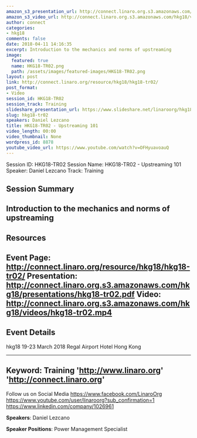 ```yaml
---
amazon_s3_presentation_url: http://connect.linaro.org.s3.amazonaws.com/hkg18/presentations/hkg18-tr02.pdf
amazon_s3_video_url: http://connect.linaro.org.s3.amazonaws.com/hkg18/videos/hkg18-tr02.mp4
author: connect
categories:
- hkg18
comments: false
date: 2018-04-11 14:16:35
excerpt: Introduction to the mechanics and norms of upstreaming
image:
  featured: true
  name: HKG18-TR02.png
  path: /assets/images/featured-images/HKG18-TR02.png
layout: post
link: http://connect.linaro.org/resource/hkg18/hkg18-tr02/
post_format:
- Video
session_id: HKG18-TR02
session_track: Training
slideshare_presentation_url: https://www.slideshare.net/linaroorg/hkg18tr02-upstreaming-101
slug: hkg18-tr02
speakers: Daniel Lezcano
title: HKG18-TR02 - Upstreaming 101
video_length: 00:00
video_thumbnail: None
wordpress_id: 8878
youtube_video_url: https://www.youtube.com/watch?v=OFHyuavoauQ
---
```


Session ID: HKG18-TR02
Session Name: HKG18-TR02 - Upstreaming 101
Speaker: Daniel Lezcano
Track: Training


## Session Summary
Introduction to the mechanics and norms of upstreaming
---------------------------------------------------
## Resources
Event Page: http://connect.linaro.org/resource/hkg18/hkg18-tr02/
Presentation: http://connect.linaro.org.s3.amazonaws.com/hkg18/presentations/hkg18-tr02.pdf
Video: http://connect.linaro.org.s3.amazonaws.com/hkg18/videos/hkg18-tr02.mp4
 ---------------------------------------------------
## Event Details
hkg18
19-23 March 2018 
Regal Airport Hotel Hong Kong

---------------------------------------------------
Keyword: Training
'http://www.linaro.org'
'http://connect.linaro.org'
---------------------------------------------------
Follow us on Social Media
https://www.facebook.com/LinaroOrg
https://www.youtube.com/user/linaroorg?sub_confirmation=1
https://www.linkedin.com/company/1026961

**Speakers**: Daniel Lezcano

**Speaker Positions**: Power Management Specialist